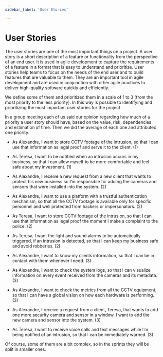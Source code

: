 ```yaml
---
sidebar_label: 'User Stories'

---
```


# User Stories

The user stories are one of the most important things on a project. A user story is a short description of a feature or functionality from the perspective of an end user. It is used in agile development to capture the requirements of a feature in a format that is easy to understand and prioritize. User stories help teams to focus on the needs of the end user and to build features that are valuable to them. They are an important tool in agile development and are used in conjunction with other agile practices to deliver high-quality software quickly and efficiently.

We define some of them and prioritized them in a scale of 1 to 3 (from the most priority to the less priority). In this way is possible to identifying and prioritizing the most important user stories for the project. 

In a group meeting each of us said our opinion regarding how much of a priority a user story should have, based on the value, risk, dependencies and estimation of time. Then we did the average of each one and attributed one priority:

* As Alexandre, I want to store CCTV footage of the intrusion, so that I can use that information as legal proof and serve it to the client.  (1)
* As Teresa, I want to be notified when an intrusion occurs in my business, so that I can allow myself to be more comfortable and feel safe about my investment. (1)

* As Alexandre, I receive a new request from a new client that wants to protect his new business so I’m responsible for adding the cameras and sensors that were installed into the system.  (2)
* As Alexandre, I want to use a platform with a trustful authentication mechanism, so that all the CCTV footage is available only for specific personnel and well protected from hackers or impersonators. (2)
* As Teresa, I want to store CCTV footage of the intrusion, so that I can use that information as legal proof the moment I make a complaint to the police. (2)
* As Teresa, I want the light and sound alarms to be automatically triggered, if an intrusion is detected, so that I can keep my business safe and avoid robberies. (2)

* As Alexandre, I want to know my clients information, so that I can be in contact with them whenever I need. (3)
* As Alexandre, I want to check the system logs, so that I can visualize information on every event received from the cameras and its metadata. (3)
* As Alexandre, I want to check the metrics from all the CCTV equipment, so that I can have a global vision on how each hardware is performing. (3)
* As Alexandre, I receive a request from a client, Teresa, that wants to add one more security camera and sensor in a window. I want to add the new camera and sensor into the system. (3)
* As  Teresa, I want to receive voice calls and text messages while I’m being notified of an intrusion, so that I can be immediately warned. (3)


Of course, some of them are a bit complex, so in the sprints they will be split in smaller ones.